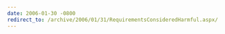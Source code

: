 ```yaml
---
date: 2006-01-30 -0800
redirect_to: /archive/2006/01/31/RequirementsConsideredHarmful.aspx/
---
```


